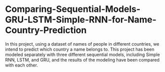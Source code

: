# Comparing-Sequential-Models-GRU-LSTM-Simple-RNN-for-Name-Country-Prediction
In this project, using a dataset of names of people in different countries, we intend to predict which country a name belongs to. This project has been modeled separately with three different sequential models, including Simple RNN, LSTM, and GRU, and the results of the modeling have been compared with each other.
